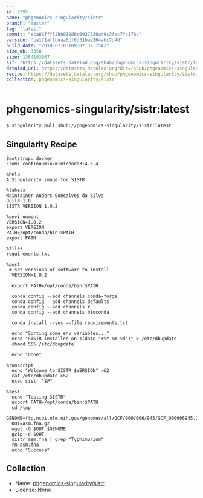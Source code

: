 ```yaml
---
id: 3395
name: "phgenomics-singularity/sistr"
branch: "master"
tag: "latest"
commit: "eca66fff52b6019d0c0927539a49c3fec7fc176c"
version: "ba171af1deaa6bf6d31bae264abc7d4d"
build_date: "2018-07-03T09:02:32.754Z"
size_mb: 3358
size: 1384103967
sif: "https://datasets.datalad.org/shub/phgenomics-singularity/sistr/latest/2018-07-03-eca66fff-ba171af1/ba171af1deaa6bf6d31bae264abc7d4d.simg"
datalad_url: https://datasets.datalad.org?dir=/shub/phgenomics-singularity/sistr/latest/2018-07-03-eca66fff-ba171af1/
recipe: https://datasets.datalad.org/shub/phgenomics-singularity/sistr/latest/2018-07-03-eca66fff-ba171af1/Singularity
collection: phgenomics-singularity/sistr
---
```


# phgenomics-singularity/sistr:latest

```bash
$ singularity pull shub://phgenomics-singularity/sistr:latest
```

## Singularity Recipe

```singularity
Bootstrap: docker
From: continuumio/miniconda3:4.5.4

%help
A Singularity image for SISTR

%labels
Maintainer Anders Goncalves da Silva
Build 1.0
SISTR VERSION 1.0.2

%environment
VERSION=1.0.2
export VERSION
PATH=/opt/conda/bin:$PATH
export PATH

%files
requirements.txt

%post
 # set versions of software to install
  VERSION=1.0.2

  export PATH=/opt/conda/bin:$PATH

  conda config --add channels conda-forge
  conda config --add channels defaults
  conda config --add channels r
  conda config --add channels bioconda

  conda install --yes --file requirements.txt
 
  echo "Sorting some env variables..."
  echo "SISTR installed on $(date "+%Y-%m-%d")" > /etc/dbupdate
  chmod 555 /etc/dbupdate
  
  echo "Done"

%runscript
  echo "Welcome to SISTR $VERSION" >&2
  cat /etc/dbupdate >&2
  exec sistr "$@"

%test
  echo "Testing SISTR"
  export PATH=/opt/conda/bin:$PATH
  cd /tmp
  GENOME=ftp.ncbi.nlm.nih.gov/genomes/all/GCF/000/006/945/GCF_000006945.2_ASM694v2/GCF_000006945.2_ASM694v2_genomic.fna.gz
  OUT=asm.fna.gz
  wget -O $OUT $GENOME
  gzip -d $OUT
  sistr asm.fna | grep "Typhimurium"
  rm asm.fna
  echo "Success"
```

## Collection

 - Name: [phgenomics-singularity/sistr](https://github.com/phgenomics-singularity/sistr)
 - License: None

